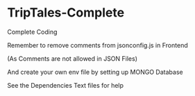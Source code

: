 # TripTales-Complete
Complete Coding

Remember to remove comments from jsonconfig.js in Frontend

(As Comments are not allowed in JSON Files)

And create your own env file by setting up MONGO Database

See the Dependencies Text files for help
